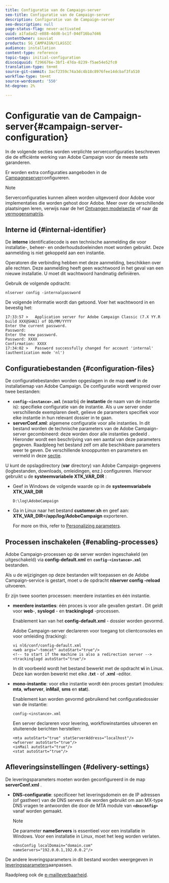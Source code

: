 ```yaml
---
title: Configuratie van de Campaign-server
seo-title: Configuratie van de Campaign-server
description: Configuratie van de Campaign-server
seo-description: null
page-status-flag: never-activated
uuid: a1fadad2-e888-4dd8-bc1f-04df16ba7d46
contentOwner: sauviat
products: SG_CAMPAIGN/CLASSIC
audience: installation
content-type: reference
topic-tags: initial-configuration
discoiquuid: f296676e-3bf1-47da-8239-f5ae54e52fc0
translation-type: tm+mt
source-git-commit: 3acf2359c74a3dc4b18c8976fee14dcbaf3fa510
workflow-type: tm+mt
source-wordcount: '550'
ht-degree: 2%

---
```



# Configuratie van de Campaign-server{#campaign-server-configuration}

In de volgende secties worden verplichte serverconfiguraties beschreven die de efficiënte werking van Adobe Campaign voor de meeste sets garanderen.

Er worden extra configuraties aangeboden in de [Campagneserver](../../installation/using/configuring-campaign-server.md)configureren.

>[!NOTE]
>
>Serverconfiguraties kunnen alleen worden uitgevoerd door Adobe voor implementaties die worden gehost door Adobe. Meer over de verschillende plaatsingen leren, verwijs naar de het [Ontvangen modelsectie](../../installation/using/hosting-models.md) of naar [de vermogensmatrijs](../../installation/using/capability-matrix.md).

## Interne id {#internal-identifier}

De **interne** identificatiecode is een technische aanmelding die voor installatie-, beheer- en onderhoudsdoeleinden moet worden gebruikt. Deze aanmelding is niet gekoppeld aan een instantie.

Operatoren die verbinding hebben met deze aanmelding, beschikken over alle rechten. Deze aanmelding heeft geen wachtwoord in het geval van een nieuwe installatie. U moet dit wachtwoord handmatig definiëren.

Gebruik de volgende opdracht:

```
nlserver config -internalpassword
```

De volgende informatie wordt dan getoond. Voer het wachtwoord in en bevestig het:

```
17:33:57 >   Application server for Adobe Campaign Classic (7.X YY.R build XXX@SHA1) of DD/MM/YYYY
Enter the current password.
Password:
Enter the new password.
Password: XXXX
Confirmation: XXXX
17:34:02 >   Password successfully changed for account 'internal' (authentication mode 'nl')
```

## Configuratiebestanden {#configuration-files}

De configuratiebestanden worden opgeslagen in de map **conf** in de installatiemap van Adobe Campaign. De configuratie wordt verspreid over twee bestanden:

* **`config-<instance>.xml`** (waarbij de **instantie** de naam van de instantie is): specifieke configuratie van de instantie. Als u uw server onder verschillende exemplaren deelt, gelieve de parameters specifiek voor elke instantie in hun relevant dossier in te gaan.
* **serverConf.xml**: algemene configuratie voor alle instanties. In dit bestand worden de technische parameters van de Adobe Campaign-server gecombineerd: deze worden door alle instanties gedeeld . Hieronder wordt een beschrijving van een aantal van deze parameters gegeven. Raadpleeg het bestand zelf om alle beschikbare parameters weer te geven. De verschillende knooppunten en parameters en vermeld in deze [sectie](../../installation/using/the-server-configuration-file.md).

U kunt de opslagdirectory (**var** directory) van Adobe Campaign-gegevens (logbestanden, downloads, omleidingen, enz.) configureren. Hiervoor gebruikt u de **systeemvariabele XTK_VAR_DIR** :

* Geef in Windows de volgende waarde op in de **systeemvariabele XTK_VAR_DIR**

   ```
   D:\log\AdobeCampaign
   ```

* Ga in Linux naar het bestand **customer.sh** en geef aan: **XTK_VAR_DIR=/app/log/AdobeCampaign** exporteren.

   For more on this, refer to [Personalizing parameters](../../installation/using/installing-packages-with-linux.md#personalizing-parameters).

## Processen inschakelen {#enabling-processes}

Adobe Campaign-processen op de server worden ingeschakeld (en uitgeschakeld) via **config-default.xml** en **`config-<instance>.xml`** bestanden.

Als u de wijzigingen op deze bestanden wilt toepassen en de Adobe Campaign-service is gestart, moet u de opdracht **nlserver config -reload** uitvoeren.

Er zijn twee soorten processen: meerdere instanties en één instantie.

* **meerdere instanties**: één proces is voor alle gevallen gestart . Dit geldt voor **web**-, **syslogd** - en **trackinglogd** -processen.

   Enablement kan van het **config-default.xml** - dossier worden gevormd.

   Adobe Campaign-server declareren voor toegang tot clientconsoles en voor omleiding (tracking):

   ```
   vi nl6/conf/config-default.xml
   <web args="-tomcat" autoStart="true"/>  
   <!-- to start if the machine is also a redirection server -->  
   <trackinglogd autoStart="true"/>
   ```

   In dit voorbeeld wordt het bestand bewerkt met de opdracht **vi** in Linux. Deze kan worden bewerkt met elke **.txt** - of **.xml** -editor.

* **mono-instantie**: voor elke instantie wordt één proces gestart (modules: **mta**, **wfserver**, **inMail**, **sms** en **stat**).

   Enablement kan worden gevormd gebruikend het configuratiedossier van de instantie:

   ```
   config-<instance>.xml
   ```

   Een server declareren voor levering, workflowinstanties uitvoeren en stuiterende berichten herstellen:

   ```
   <mta autoStart="true" statServerAddress="localhost"/>
   <wfserver autoStart="true"/>  
   <inMail autoStart="true"/>
   <stat autoStart="true"/>
   ```

## Afleveringsinstellingen {#delivery-settings}

De leveringsparameters moeten worden geconfigureerd in de map **serverConf.xml** .

* **DNS-configuratie**: specificeer het leveringsdomein en de IP adressen (of gastheer) van de DNS servers die worden gebruikt om aan MX-type DNS vragen te antwoorden die door de MTA module van **`<dnsconfig>`** vanaf worden gemaakt.

   >[!NOTE]
   >
   >De parameter **nameServers** is essentieel voor een installatie in Windows. Voor een installatie in Linux, moet het leeg worden verlaten.

   ```
   <dnsConfig localDomain="domain.com" nameServers="192.0.0.1,192.0.0.2"/>
   ```

De andere leveringsparameters in dit bestand worden weergegeven in [leveringsparameters](../../installation/using/configuring-campaign-server.md#personalizing-delivery-parameters)aanpassen.

Raadpleeg ook de [e-mailleverbaarheid](../../installation/using/email-deliverability.md).
